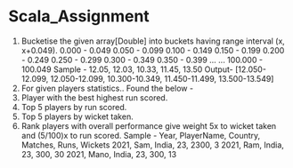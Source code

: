 # Scala_Assignment
 1. Bucketise the given array[Double] into buckets having range interval (x, x+0.049).
0.000 - 0.049 0.050 - 0.099 0.100 - 0.149 0.150 - 0.199 0.200 - 0.249 0.250 - 0.299 0.300 - 0.349 0.350 - 0.399 ...
...
100.000 - 100.049
Sample -
12.05, 12.03, 10.33, 11.45, 13.50
Output- [12.050-12.099, 12.050-12.099, 10.300-10.349, 11.450-11.499, 13.500-13.549]
2. For given players statistics.. Found the below -
1. Player with the best highest run scored.
2. Top 5 players by run scored.
3. Top 5 players by wicket taken.
4. Rank players with overall performance give weight 5x to wicket taken and (5/100)x to run scored.
Sample -
Year, PlayerName, Country, Matches, Runs, Wickets 
2021, Sam, India, 23, 2300, 3
2021, Ram, India, 23, 300, 30
2021, Mano, India, 23, 300, 13
